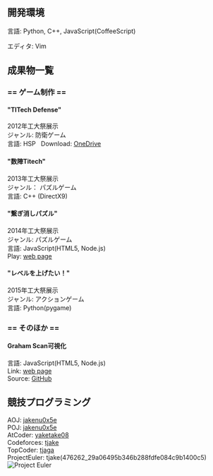 ## 開発環境

言語: Python, C++, JavaScript(CoffeeScript)  

エディタ: Vim  

## 成果物一覧

### == ゲーム制作 ==

#### "TITech Defense"
2012年工大祭展示  
ジャンル: 防衛ゲーム  
言語: HSP  
Download: [OneDrive](https://onedrive.live.com/?id=A8BFF073B71E297E%21107&cid=A8BFF073B71E297E)

#### "数陣Titech"
2013年工大祭展示  
ジャンル： パズルゲーム  
言語: C++ (DirectX9)

#### "繋ぎ消しパズル"
2014年工大祭展示  
ジャンル: パズルゲーム  
言語: JavaScript(HTML5, Node.js)  
Play: [web page](http://smijake3.s602.xrea.com/game/rogy/kodaisai14/)

#### "レベルを上げたい！"
2015年工大祭展示  
ジャンル: アクションゲーム  
言語: Python(pygame)

### == そのほか ==

#### Graham Scan可視化  
言語: JavaScript(HTML5, Node.js)  
Link: [web page](http://smijake3.s602.xrea.com/tips/algorithm/graham_scan/)  
Source: [GitHub](https://github.com/tjkendev/graham-scan)

## 競技プログラミング

AOJ: [jakenu0x5e](http://judge.u-aizu.ac.jp/onlinejudge/user.jsp?id=jakenu0x5e)  
POJ: [jakenu0x5e](http://poj.org/userstatus?user_id=jakenu0x5e)  
AtCoder: [yaketake08](https://atcoder.jp/user/yaketake08)  
Codeforces: [tjake](http://codeforces.com/profile/tjake)  
TopCoder: [tjaga](https://www.topcoder.com/members/tjaga/)  
ProjectEuler: tjake(476262_29a06495b346b288fdfe084c9b1400c5)    
![Project Euler](https://projecteuler.net/profile/tjake.png)

